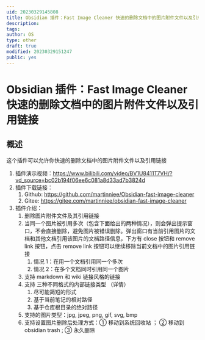 ```yaml
---
uid: 20230329145808
title: Obsidian 插件：Fast Image Cleaner 快速的删除文档中的图片附件文件以及引用链接
description: 
tags: 
author: OS
type: other
draft: true
modified: 20230329151247
public: yes
---
```


# Obsidian 插件：Fast Image Cleaner 快速的删除文档中的图片附件文件以及引用链接

## 概述

这个插件可以允许你快速的删除文档中的图片附件文件以及引用链接

1. 插件演示视频：<https://www.bilibili.com/video/BV1U8411T7VH/?vd_source=bc02b194f06ee6c081a8d33ad7b3824d>
2. 插件下载链接：
    1. Github: <https://github.com/martinniee/Obsidian-fast-image-cleaner>
    2. Gitee: <https://gitee.com/martinniee/obsidian-fast-image-cleaner>
3. 插件介绍：
    1. 删除图片附件文件及其引用链接
    2. 当同一个图片被引用多次（包含下面给出的两种情况），则会弹出提示窗口，不会直接删除，避免图片被错误删除。弹出窗口有当前引用图片的文档和其他文档引用该图片的文档路径信息，下方有 close 按钮和 remove link 按钮，点击 remove link 按钮可以继续移除当前文档中的图片引用链接
        1. 情况 1：在用一个文档引用同一个多次
        2. 情况 2：在多个文档同时引用同一个图片
    3. 支持 markdown 和 wiki 链接风格的链接
    4. 支持 三种不同格式的内部链接类型 （详情）
        1. 尽可能简短的形式
        2. 基于当前笔记的相对路径
        3. 基于仓库根目录的绝对路径
    5. 支持的图片类型：jpg, jpeg, png, gif, svg, bmp
    6. 支持设置图片删除后处理方式：① 移动到系统回收站 ； ② 移动到 obsidian trash ; ③ 永久删除